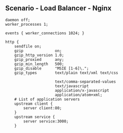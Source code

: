##  Scenario - Load Balancer - Nginx
    daemon off;
    worker_processes 1;

    events { worker_connections 1024; }

    http {
        sendfile on;
        gzip              on;
        gzip_http_version 1.0;
        gzip_proxied      any;
        gzip_min_length   500;
        gzip_disable      "MSIE [1-6]\.";
        gzip_types        text/plain text/xml text/css
<!-- .element: class="nginx" -->

                          text/comma-separated-values
                          text/javascript
                          application/x-javascript
                          application/atom+xml;
        # List of application servers
        upstream client {
            server client:80;
        }
        upstream service {
            server service:3000;
        }
<!-- .element: class="nginx" -->
